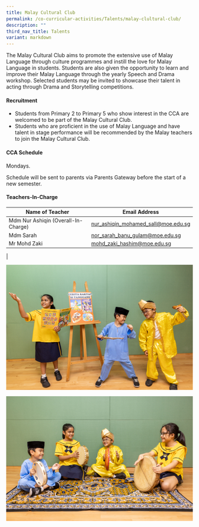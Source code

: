 ```yaml
---
title: Malay Cultural Club
permalink: /co-curricular-activities/Talents/malay-clultural-club/
description: ""
third_nav_title: Talents
variant: markdown
---
```

The Malay Cultural Club aims to promote the extensive use of Malay Language through culture programmes and instill the love for Malay Language in students. Students are also given the opportunity to learn and improve their Malay Language through the yearly Speech and Drama workshop. Selected students may be invited to showcase their talent in acting through Drama and Storytelling competitions.

#### Recruitment
*   Students from Primary 2 to Primary 5 who show interest in the CCA are welcomed to be part of the Malay Cultural Club.
*   Students who are proficient in the use of Malay Language and have talent in stage performance will be recommended by the Malay teachers to join the Malay Cultural Club.

#### CCA Schedule
Mondays.

Schedule will be sent to parents via Parents Gateway before the start of a new semester.

#### Teachers-In-Charge

| Name of Teacher | Email Address |
|---|---|
| Mdm Nur Ashiqin (Overall-In-Charge) | [nur_ashiqin_mohamed_sall@moe.edu.sg](mailto:nur_ashiqin_mohamed_sall@moe.edu.sg) |
| Mdm Sarah | [nor_sarah_banu_gulam@moe.edu.sg](mailto:nor_sarah_banu_gulam@moe.edu.sg) |
| Mr Mohd Zaki | [mohd_zaki_hashim@moe.edu.sg](mailto:mohd_zaki_hashim@moe.edu.sg) |
|

![](/images/CCA/Talent/mldrama1.jpg)

![](/images/CCA/Talent/mldrama2.jpg)
